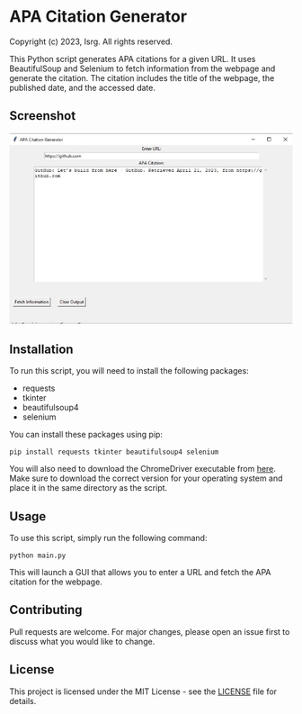 # APA Citation Generator
Copyright (c) 2023, Isrg. All rights reserved.

This Python script generates APA citations for a given URL. It uses BeautifulSoup and Selenium to fetch information from the webpage and generate the citation. The citation includes the title of the webpage, the published date, and the accessed date.

## Screenshot
![Alt text](Screenshot.jpg "APA Citation Generator")

## Installation
To run this script, you will need to install the following packages:
* requests
* tkinter
* beautifulsoup4
* selenium

You can install these packages using pip:
```
pip install requests tkinter beautifulsoup4 selenium
```

You will also need to download the ChromeDriver executable from [here](https://sites.google.com/a/chromium.org/chromedriver/downloads). Make sure to download the correct version for your operating system and place it in the same directory as the script.

## Usage
To use this script, simply run the following command:
```
python main.py
```

This will launch a GUI that allows you to enter a URL and fetch the APA citation for the webpage.

## Contributing
Pull requests are welcome. For major changes, please open an issue first to discuss what you would like to change.

## License
This project is licensed under the MIT License - see the [LICENSE](LICENSE) file for details.



